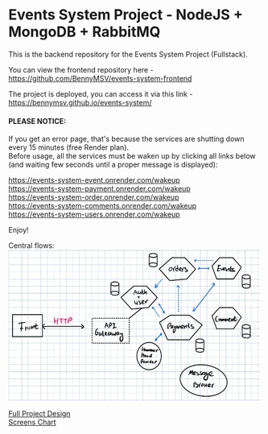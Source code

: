# Events System Project - NodeJS + MongoDB + RabbitMQ

This is the backend repository for the Events System Project (Fullstack).  
  
You can view the frontend repository here - https://github.com/BennyMSV/events-system-frontend

The project is deployed, you can access it via this link - https://bennymsv.github.io/events-system/

#### PLEASE NOTICE:
If you get an error page, that's because the services are shutting down every 15 minutes (free Render plan).  
Before usage, all the services must be waken up by clicking all links below (and waiting few seconds until a proper message is displayed):  

https://events-system-event.onrender.com/wakeup  
https://events-system-payment.onrender.com/wakeup  
https://events-system-order.onrender.com/wakeup  
https://events-system-comments.onrender.com/wakeup  
https://events-system-users.onrender.com/wakeup  

Enjoy!

Central flows:  
<img src="https://github.com/BennyMSV/events-system-backend/blob/main/Central%20macro%20flows.png" alt="Central flows" width="500" height="300" />  
  
[Full Project Design](https://github.com/BennyMSV/events-system-backend/blob/main/Events%20System%20-%20Final%20Project%20Design.pdf)  
[Screens Chart](https://github.com/BennyMSV/events-system-backend/blob/main/Screens%20chart.png)  
 







